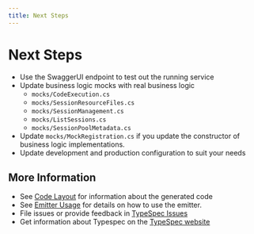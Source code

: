 ```yaml
---
title: Next Steps
---
```


# Next Steps

- Use the SwaggerUI endpoint to test out the running service
- Update business logic mocks with real business logic
  - `mocks/CodeExecution.cs`
  - `mocks/SessionResourceFiles.cs`
  - `mocks/SessionManagement.cs`
  - `mocks/ListSessions.cs`
  - `mocks/SessionPoolMetadata.cs`
- Update `mocks/MockRegistration.cs` if you update the constructor of business logic implementations.
- Update development and production configuration to suit your needs

## More Information

- See [Code Layout](docs/usage.md) for information about the generated code
- See [Emitter Usage](docs/emitter.md) for details on how to use the emitter.
- File issues or provide feedback in [TypeSpec Issues](https://github.com/microsoft/typespec/issues/new/choose)
- Get information about Typespec on the [TypeSpec website](https://typespec.io)
